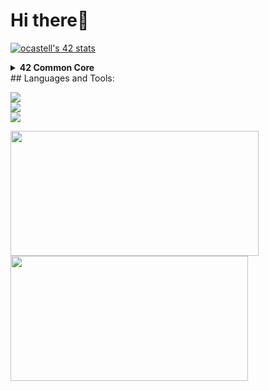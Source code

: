 # Hi there👋
[![ocastell's 42 stats](https://badge42.vercel.app/api/v2/cliyd5v1q003008l6ye5s8143/stats?cursusId=21&coalitionId=283)](https://github.com/JaeSeoKim/badge42)
<!--
**TheJocker94/TheJocker94** is a ✨ _special_ ✨ repository because its `README.md` (this file) appears on your GitHub profile.


Here are some ideas to get you started:

- 🔭 I’m currently working on ...
- 🌱 I’m currently learning ...
- 👯 I’m looking to collaborate on ...
- 🤔 I’m looking for help with ...
- 💬 Ask me about ...
- 📫 How to reach me: ...
- 😄 Pronouns: ...
- ⚡ Fun fact: ...
-->


**<details><summary> 42 Common Core</summary>**

|project| status     |
|:--------------:|:-----------:|
| **[LIBFT](https://github.com/TheJocker94/ft_libft_42)** |[![ocastell's 42 Libft Score](https://badge42.vercel.app/api/v2/cliyd5v1q003008l6ye5s8143/project/2817265)](https://github.com/JaeSeoKim/badge42)|
| **BORN2BEROOT**|[![ocastell's 42 ft_printf Score](https://badge42.vercel.app/api/v2/cliyd5v1q003008l6ye5s8143/project/2838008)](https://github.com/JaeSeoKim/badge42)|
| **FT_PRINTF**|  [![mgirardi's 42 ft_printf Score](https://badge42.vercel.app/api/v2/clj2yuhrg000608l0cttahnw4/project/2839955)](https://github.com/JaeSeoKim/badge42) |
| **[GET_NEXT_LINE](https://github.com/TheJocker94/ft_get_next_line_42)**|  [![ocastell's 42 get_next_line Score](https://badge42.vercel.app/api/v2/cliyd5v1q003008l6ye5s8143/project/2848014)](https://github.com/JaeSeoKim/badge42) |
| **MINITALK** | [![ocastell's 42 minitalk Score](https://badge42.vercel.app/api/v2/cliyd5v1q003008l6ye5s8143/project/2924358)](https://github.com/JaeSeoKim/badge42)   |
| **[SO_LONG](https://github.com//TheJocker94/ft_so_long_42)**| [![ocastell's 42 so_long Score](https://badge42.vercel.app/api/v2/cliyd5v1q003008l6ye5s8143/project/2915032)](https://github.com/JaeSeoKim/badge42)  |
| **[PUSH SWAP](https://github.com/TheJocker94/ft_push_swap_42)**|  [![ocastell's 42 push_swap Score](https://badge42.vercel.app/api/v2/cliyd5v1q003008l6ye5s8143/project/2870966)](https://github.com/JaeSeoKim/badge42)|
| **[MINISHELL](https://github.com/TheJocker94/ft_minishell_42)** | [![ocastell's 42 minishell Score](https://badge42.vercel.app/api/v2/cliyd5v1q003008l6ye5s8143/project/3001421)](https://github.com/JaeSeoKim/badge42) |
| **[PHILOSOPHERS](https://github.com/TheJocker94/ft_philosopher_42)** | [![ocastell's 42 Philosophers Score](https://badge42.vercel.app/api/v2/cliyd5v1q003008l6ye5s8143/project/2938424)](https://github.com/JaeSeoKim/badge42)   |
| **NETPRACTICE**|  [![ocastell's 42 NetPractice Score](https://badge42.vercel.app/api/v2/cliyd5v1q003008l6ye5s8143/project/3044828)](https://github.com/JaeSeoKim/badge42) |
| **[CUB3D](https://github.com/TheJocker94/ft_cube3d_42)**|  [![ocastell's 42 cub3d Score](https://badge42.vercel.app/api/v2/cliyd5v1q003008l6ye5s8143/project/3044827)](https://github.com/JaeSeoKim/badge42) |
| **CPP00/04** | [![ocastell's 42 CPP Module 04 Score](https://badge42.vercel.app/api/v2/cliyd5v1q003008l6ye5s8143/project/3086197)](https://github.com/JaeSeoKim/badge42)  |
| **CPP05/09**|  [![ocastell's 42 CPP Module 09 Score](https://badge42.vercel.app/api/v2/cliyd5v1q003008l6ye5s8143/project/3094655)](https://github.com/JaeSeoKim/badge42) |
| **[INCEPTION](https://github.com/TheJocker94/ft_inception_42)** |  [![ocastell's 42 Inception Score](https://badge42.vercel.app/api/v2/cliyd5v1q003008l6ye5s8143/project/3097393)](https://github.com/JaeSeoKim/badge42) |
| **[IRC](https://github.com/TheJocker94/ft_IRC_42)**|    [![ocastell's 42 ft_irc Score](https://badge42.vercel.app/api/v2/cliyd5v1q003008l6ye5s8143/project/3098592)](https://github.com/JaeSeoKim/badge42)    |
| **TRASCENDENCE**|    [![ocastell's 42 ft_transcendence Score](https://badge42.vercel.app/api/v2/cliyd5v1q003008l6ye5s8143/project/3118017)](https://github.com/JaeSeoKim/badge42)    |
-------------------------------------------------------------

|exams| status     |
|:--------------:|:-----------:|
| **EXAM02**|     ✅     |
| **EXAM03**|     ✅     |
| **EXAM04**|     ✅     |
| **EXAM05**|     ✅     |
-------------------------------------------------------------
</details>
## Languages and Tools:
<p align="left">
    <img src="https://skillicons.dev/icons?i=linux,c,cpp,bash,vscode,vim,git"/>
    <br>
    <img src="https://skillicons.dev/icons?i=typescript,javascript,html,css,nodejs,nextjs,nestjs"/>
    <br>
    <img src="https://skillicons.dev/icons?i=vuejs,github,docker"/>
</p>
<table>
    <tr>
        <a href="https://github.com/TheJocker94">
            <img src="https://awesome-github-stats.azurewebsites.net/user-stats/TheJocker94?cardType=level&theme=tokyonight" width="397" height="200">
        </a> 
        <a href="https://github.com/TheJocker94?tab=repositories">
            <img src="https://github-readme-stats.vercel.app/api/top-langs/?username=TheJocker94&hide=swift,roff,perl&layout=compact&theme=tokyonight" width="380" height="200">
        </a>
    </tr>
</table>

<!--
<a href="https://www.instagram.com/eylon_vr/">![My Skills](https://skillicons.dev/icons?i=instagram)</a>
-->
